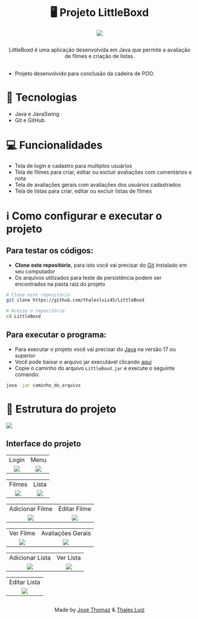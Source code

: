 <h1 align="center">
 🖥️ Projeto LittleBoxd
</h1>
<p align="center">
 <img src="https://i.imgur.com/uDvdhIH.png" />
</p>

##
<p align="center">LittleBoxd é uma aplicação desenvolvida em Java que permite a avaliação de filmes e criação de listas.</p>

##

- Projeto desenvolvido para conclusão da cadeira de POO.

# 🚀 Tecnologias
- Java e JavaSwing
- Git e GitHub

# 💻 Funcionalidades
- Tela de login e cadastro para multiplos usuários
- Tela de filmes para criar, editar ou excluir avaliações com comentários e nota
- Tela de avaliações gerais com avaliações dos usuários cadastrados
- Tela de listas para criar, editar ou excluir listas de filmes

# ℹ Como configurar e executar o projeto
## Para testar os códigos:
- __Clone este repositório__, para isto você vai precisar do [Git](https://git-scm.com) instalado em seu computador
- Os arquivos utilizados para teste de persistência podem ser encontrados na pasta raíz do projeto
  
```bash
# Clone este repositório
git clone https://github.com/thalesluiz45/LittleBoxd

# Acesse o repositório
cd LittleBoxd
```

## Para executar o programa:
- Para executar o projeto você vai precisar do [Java](https://www.java.com/pt-BR/download/) na versão 17 ou superior
- Você pode baixar o arquivo jar executável clicando [aqui](https://drive.google.com/uc?export=download&id=1BFFaW-fQoephQt7HGgLPqKWTA2e7gV3q)
- Copie o caminho do arquivo `LittleBoxd.jar` e execute o seguinte comando:
  
```bash
java -jar caminho_do_arquivo
```

# 📂 Estrutura do projeto
<img src="https://i.imgur.com/U4tBUwS.jpg"/>

## Interface do projeto

<p align="center">
  <table align="center">
    <tr>
      <td align="center">Login</td>
      <td align="center">Menu</td>
    </tr>
    <tr>
      <td align="center"><img src="https://i.imgur.com/iwuiGtn.jpg" /></td>
      <td align="center"><img src="https://i.imgur.com/m8A6Xa7.jpg" /></td>
    </tr>
  </table>
</p>

<p align="center">
  <table align="center">
    <tr>
      <td align="center">Filmes</td>
      <td align="center">Lista</td>
    </tr>
    <tr>
      <td align="center"><img src="https://i.imgur.com/xkuxQrV.jpg" /></td>
      <td align="center"><img src="https://i.imgur.com/EHcjONB.jpg" /></td>
    </tr>
  </table>
</p>

<p align="center">
  <table align="center">
    <tr>
      <td align="center">Adicionar Filme</td>
      <td align="center">Editar Filme</td>
    </tr>
    <tr>
      <td align="center"><img src="https://i.imgur.com/dCga4CN.jpg" /></td>
      <td align="center"><img src="https://i.imgur.com/VyfjWJc.jpg" /></td>
    </tr>
  </table>
</p>

<p align="center">
  <table align="center">
    <tr>
      <td align="center">Ver Filme</td>
      <td align="center">Avaliações Gerais</td>
    </tr>
    <tr>
      <td align="center"><img src="https://i.imgur.com/q9brM9t.jpg" /></td>
      <td align="center"><img src="https://i.imgur.com/CLQ28rO.jpg" /></td>
    </tr>
  </table>
</p>

<p align="center">
  <table align="center">
    <tr>
      <td align="center">Adicionar Lista</td>
      <td align="center">Ver Lista</td>
    </tr>
    <tr>
      <td align="center"><img src="https://i.imgur.com/EHcjONB.jpg" /></td>
      <td align="center"><img src="https://i.imgur.com/2PePjOK.jpg" /></td>
    </tr>
  </table>
</p>

<p align="center">
  <table align="center">
    <tr>
      <td align="center">Editar Lista</td>
    </tr>
    <tr>
      <td align="center"><img src="https://i.imgur.com/vopJDUl.jpg" /></td>
    </tr>
  </table>
</p>

##

<p align="center">Made by <a href="https://github.com/Thoomaz">José Thomaz</a> & <a href="https://github.com/thalesluiz45">Thales Luiz</a> </p>
